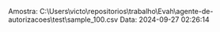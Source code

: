  Amostra: C:\Users\victo\repositorios\trabalho\Evah\agente-de-autorizacoes\test\sample_100.csv
                               Data: 2024-09-27 02:26:14
                        